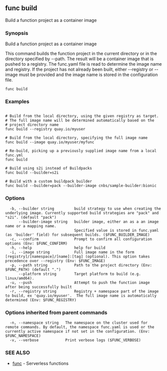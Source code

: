 ## func build

Build a function project as a container image

### Synopsis

Build a function project as a container image

This command builds the function project in the current directory or in the directory
specified by --path. The result will be a container image that is pushed to a registry.
The func.yaml file is read to determine the image name and registry.
If the project has not already been built, either --registry or --image must be provided
and the image name is stored in the configuration file.


```
func build
```

### Examples

```

# Build from the local directory, using the given registry as target.
# The full image name will be determined automatically based on the
# project directory name
func build --registry quay.io/myuser

# Build from the local directory, specifying the full image name
func build --image quay.io/myuser/myfunc

# Re-build, picking up a previously supplied image name from a local func.yml
func build

# Build using s2i instead of Buildpacks
func build --builder=s2i

# Build with a custom buildpack builder
func build --builder=pack --builder-image cnbs/sample-builder:bionic

```

### Options

```
  -b, --builder string         build strategy to use when creating the underlying image. Currently supported build strategies are "pack" and "s2i". (default "pack")
      --builder-image string   builder image, either an as a an image name or a mapping name.
                               Specified value is stored in func.yaml (as 'builder' field) for subsequent builds. ($FUNC_BUILDER_IMAGE)
  -c, --confirm                Prompt to confirm all configuration options (Env: $FUNC_CONFIRM)
  -h, --help                   help for build
  -i, --image string           Full image name in the form [registry]/[namespace]/[name]:[tag] (optional). This option takes precedence over --registry (Env: $FUNC_IMAGE)
  -p, --path string            Path to the project directory (Env: $FUNC_PATH) (default ".")
      --platform string        Target platform to build (e.g. linux/amd64).
  -u, --push                   Attempt to push the function image after being successfully built
  -r, --registry string        Registry + namespace part of the image to build, ex 'quay.io/myuser'.  The full image name is automatically determined (Env: $FUNC_REGISTRY)
```

### Options inherited from parent commands

```
  -n, --namespace string   The namespace on the cluster used for remote commands. By default, the namespace func.yaml is used or the currently active namespace if not set in the configuration. (Env: $FUNC_NAMESPACE)
  -v, --verbose            Print verbose logs ($FUNC_VERBOSE)
```

### SEE ALSO

* [func](func.md)	 - Serverless functions

